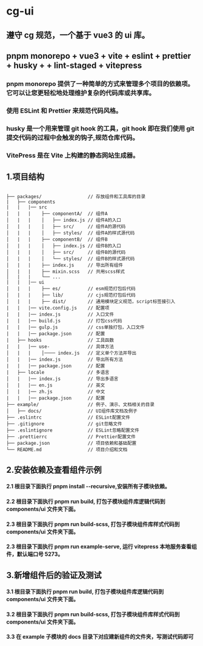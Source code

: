 # cg-ui

## 遵守 cg 规范，一个基于 vue3 的 ui 库。

## pnpm monorepo + vue3 + vite + eslint + prettier + husky + + lint-staged + vitepress

### pnpm monorepo 提供了一种简单的方式来管理多个项目的依赖项。它可以让您更轻松地处理维护复杂的代码库或共享库。

### 使用 ESLint 和 Prettier 来规范代码风格。

### husky 是一个用来管理 git hook 的工具，git hook 即在我们使用 git 提交代码的过程中会触发的钩子,规范仓库代码。

### VitePress 是在 Vite 上构建的静态网站生成器。

## 1.项目结构

##

```
├── packages/                 // 存放组件和工具库的目录
|   ├── components
|   |   |── src
│   |   |    ├── componentA/  // 组件A
│   |   |    │   ├── index.js // 组件A的入口
│   |   |    │   ├── src/     // 组件A的源代码
│   |   |    │   ├── styles/  // 组件A的样式源代码
│   |   |    ├── componentB/  // 组件B
│   |   |    │   ├── index.js // 组件B的入口
│   |   |    │   ├── src/     // 组件B的源代码
│   |   |    │   └── styles/  // 组件B的样式源代码
│   |   |    ├── index.js     // 导出所有组件
│   |   |    ├── mixin.scss   // 共用scss样式
│   |   |    └── ...
|   |   |── ui
│   |   |    ├── es/          // esm规范打包后代码
│   |   |    ├── lib/         // cjs规范打包后代码
│   |   |    ├── dist/        // 通用模块定义规范，script标签接引入
|   |   |── vite.config.js    // 配置项
|   |   |── index.js          // 入口文件
|   |   |── build.js          // 打包css代码
|   |   |── gulp.js           // css单独打包，入口文件
|   |   |── package.json      // 配置
|   ├── hooks                 // 工具函数
|   |   |── use-              // 具体方法
│   |   |    │──── index.js   // 定义单个方法并导出
│   |   |── index.js          // 导出所有方法
|   |   |── package.json      // 配置
|   ├── locale                // 多语言
│   |   |── index.js          // 导出多语言
│   |   |── en.js             // 英文
│   |   |── zh.js             // 中文
|   |   |── package.json      // 配置
├── example/                  // 例子、演示、文档相关的目录
│   ├── docs/                 // UI组件库文档及例子
├── .eslintrc                 // ESLint配置文件
├── .gitignore                // git忽略文件
├── .eslintignore             // ESLint忽略配置文件
├── .prettierrc               // Prettier配置文件
├── package.json              // 项目依赖和基础配置
└── README.md                 // 项目介绍和文档
```

## 2.安装依赖及查看组件示例

#### 2.1 根目录下面执行 pnpm install --recursive,安装所有子模块依赖。

#### 2.2 根目录下面执行 pnpm run build, 打包子模块组件库逻辑代码到 components/ui 文件夹下面。

#### 2.3 根目录下面执行 pnpm run build-scss, 打包子模块组件库样式代码到 components/ui 文件夹下面。

#### 2.3 根目录下面执行 pnpm run example-serve, 运行 vitepress 本地服务查看组件，默认端口号 5273。

## 3.新增组件后的验证及测试

#### 3.1 根目录下面执行 pnpm run build, 打包子模块组件库逻辑代码到 components/ui 文件夹下面。

#### 3.2 根目录下面执行 pnpm run build-scss, 打包子模块组件库样式代码到 components/ui 文件夹下面。

#### 3.3 在 example 子模块的 docs 目录下对应建新组件的文件夹，写测试代码即可


